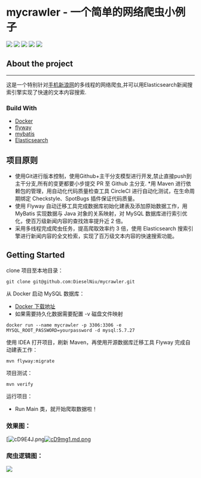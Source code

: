 # mycrawler - 一个简单的网络爬虫小例子
[![](https://img.shields.io/badge/CirCle-CI-red)](https://circleci.com/gh/DieselNiu/mycrawler) 
![](https://img.shields.io/github/license/DieselNiu/mycrawler?style=plastic)
![](https://img.shields.io/github/issues/DieselNiu/mycrawler?style=plastic)
![](https://img.shields.io/github/forks/DieselNiu/mycrawler?style=plastic)
![](https://img.shields.io/github/stars/DieselNiu/mycrawler?style=plastic)

## About the project 

---

这是一个特别针对[手机新浪网](https://sina.cn/)的多线程的网络爬虫,并可以用Elasticsearch新闻搜索引擎实现了快速的文本内容搜索.

###  Build With
 * [Docker](https://www.docker.com/)
 * [flyway](https://flywaydb.org/)
 * [mybatis](https://mybatis.org/mybatis-3/)
 * [Elasticsearch](https://www.elastic.co/)
## 项目原则

* 使用Git进行版本控制，使用Github+主干分支模型进行开发,禁止直接push到主干分支,所有的变更都要小步提交 PR 至 Github 主分支.
*用 Maven 进行依赖包的管理，用自动化代码质量检查工具 CircleCI 进行自动化测试，在生命周期绑定 Checkstyle、SpotBugs 插件保证代码质量。 
* 使用 Flyway 自动迁移工具完成数据库初始化建表及添加原始数据工作，用 MyBatis 实现数据与 Java 对象的关系映射，对 MySQL 数据库进行索引优化，使百万级新闻内容的查找效率提升近 2 倍。
*  采用多线程完成爬虫任务，提高爬取效率约 3 倍，使用 Elasticsearch 搜索引擎进行新闻内容的全文检索，实现了百万级文本内容的快速搜索功能。



## Getting Started

clone 项目至本地目录：

```shell
git clone git@github.com:DieselNiu/mycrawler.git
```

从 Docker 启动 MySQL 数据库：

- [Docker 下载地址](https://www.docker.com/)
- 如果需要持久化数据需要配置 -v 磁盘文件映射

```shell
docker run --name mycrawler -p 3306:3306 -e MYSQL_ROOT_PASSWORD=yourpassword -d mysql:5.7.27
```

使用 IDEA 打开项目，刷新 Maven，再使用开源数据库迁移工具 Flyway 完成自动建表工作：

```shell
mvn flyway:migrate
```

项目测试：

```shell
mvn verify
```

运行项目：

- Run Main 类，就开始爬取数据啦！

### 效果图：

[![cD9E4J.png](https://z3.ax1x.com/2021/04/12/cD9E4J.png)[![cD9mg1.md.png](https://z3.ax1x.com/2021/04/12/cD9mg1.md.png)](https://imgtu.com/i/cD9mg1)

### 爬虫逻辑图：

![](https://s2.ax1x.com/2020/03/06/3bZrX6.png)
